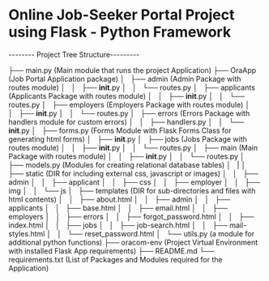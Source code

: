 # Online Job-Seeker Portal Project using Flask - Python Framework


-------- Project Tree Structure---------

├── main.py (Main module that runs the project Application)
├── OraApp (Job Portal Application package)
│   ├── admin (Admin Package with routes module)
│   │   ├── __init__.py
│   │   └── routes.py
│   ├── applicants (Applicants Package with routes module)
│   │   ├── __init__.py
│   │   └── routes.py
│   ├── employers (Employers Package with routes module)
│   │   ├── __init__.py
│   │   └── routes.py
│   ├── errors (Errors Package with handlers module for custom errors)
│   │   ├── handlers.py
│   │   └── __init__.py
│   ├── forms.py (Forms Module with Flask Forms Class for generating html forms)
│   ├── __init__.py
│   ├── jobs (Jobs Package with routes module)
│   │   ├── __init__.py
│   │   └── routes.py
│   ├── main (Main Package with routes module)
│   │   ├── __init__.py
│   │   └── routes.py
│   ├── models.py (Modules for creating relational database tables)
│   |
│   ├── static (DIR for including external css, javascript or images)
│   │   ├── admin
│   │   ├── applicant
│   │   ├── css
│   │   ├── employer
│   │   ├── img
│   │   └── js
│   ├── templates (DIR for sub-directories and files with html contents)
│   │   ├── about.html
│   │   ├── admin
│   │   ├── applicants
│   │   ├── base.html
│   │   ├── email.html
│   │   ├── employers
│   │   ├── errors
│   │   ├── forgot_password.html
│   │   ├── index.html
│   │   ├── jobs
│   │   ├── job-search.html
│   │   ├── mail-styles.html
│   │   └── reset_password.html
│   └── utils.py (a module for additional python functions)
├── oracom-env (Project Virtual Environment with installed Flask App requirements)
├── README.md
└── requirements.txt (List of Packages and Modules required for the Application)
